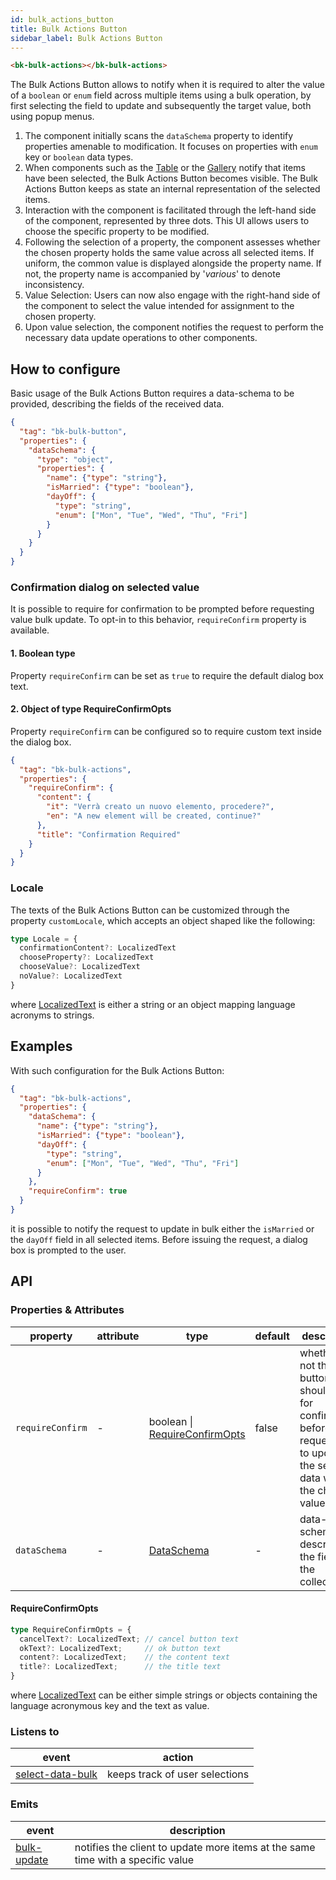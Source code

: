 ```yaml
---
id: bulk_actions_button
title: Bulk Actions Button
sidebar_label: Bulk Actions Button
---
```


<!--
WARNING: this file was automatically generated by Mia-Platform Doc Aggregator.
DO NOT MODIFY IT BY HAND.
Instead, modify the source file and run the aggregator to regenerate this file.
-->

<!--
WARNING:
This file is automatically generated. Please edit the 'README' file of the corresponding component and run `yarn copy:docs`
-->

[bk-table]: /microfrontend-composer/back-kit/60_components/520_table.md
[bk-gallery]: /microfrontend-composer/back-kit/60_components/370_gallery.md

[localized-text]: /microfrontend-composer/back-kit/40_core_concepts.md#localization-and-i18n
[DataSchema]: /microfrontend-composer/back-kit/30_page_layout.md#data-schema
[select-data-bulk]: /microfrontend-composer/back-kit/70_events.md#select-data-bulk
[bulk-update]: /microfrontend-composer/back-kit/70_events.md#bulk-update



```html
<bk-bulk-actions></bk-bulk-actions>
```

The Bulk Actions Button allows to notify when it is required to alter the value of a `boolean` or `enum` field across multiple items using a bulk operation, by first selecting the field to update and subsequently the target value, both using popup menus.

1. The component initially scans the `dataSchema` property to identify properties amenable to modification. It focuses on properties with `enum` key or `boolean` data types.
2. When components such as the [Table][bk-table] or the [Gallery][bk-gallery] notify that items have been selected, the Bulk Actions Button becomes visible. The Bulk Actions Button keeps as state an internal representation of the selected items.
3. Interaction with the component is facilitated through the left-hand side of the component, represented by three dots. This UI allows users to choose the specific property to be modified.
4. Following the selection of a property, the component assesses whether the chosen property holds the same value across all selected items. If uniform, the common value is displayed alongside the property name. If not, the property name is accompanied by '*various*' to denote inconsistency.
5. Value Selection: Users can now also engage with the right-hand side of the component to select the value intended for assignment to the chosen property.
6. Upon value selection, the component notifies the request to perform the necessary data update operations to other components.

## How to configure

Basic usage of the Bulk Actions Button requires a data-schema to be provided, describing the fields of the received data.

```json
{
  "tag": "bk-bulk-button",
  "properties": {
    "dataSchema": {
      "type": "object",
      "properties": {
        "name": {"type": "string"},
        "isMarried": {"type": "boolean"},
        "dayOff": {
          "type": "string",
          "enum": ["Mon", "Tue", "Wed", "Thu", "Fri"]
        }
      }
    }
  }
}
```


### Confirmation dialog on selected value

It is possible to require for confirmation to be prompted before requesting value bulk update. To opt-in to this behavior, `requireConfirm` property is available.

#### 1. Boolean type

Property `requireConfirm` can be set as `true` to require the default dialog box text.

#### 2. Object of type RequireConfirmOpts

Property `requireConfirm` can be configured so to require custom text inside the dialog box.

```json
{
  "tag": "bk-bulk-actions",
  "properties": {
    "requireConfirm": {
      "content": {
        "it": "Verrà creato un nuovo elemento, procedere?",
        "en": "A new element will be created, continue?"
      },
      "title": "Confirmation Required"
    }
  }
}
```

### Locale

The texts of the Bulk Actions Button can be customized through the property `customLocale`, which accepts an object shaped like the following:

```typescript
type Locale = {
  confirmationContent?: LocalizedText
  chooseProperty?: LocalizedText
  chooseValue?: LocalizedText
  noValue?: LocalizedText
}
```

where [LocalizedText][localized-text] is either a string or an object mapping language acronyms to strings.


## Examples

With such configuration for the Bulk Actions Button:
```json
{
  "tag": "bk-bulk-actions",
  "properties": {
    "dataSchema": {
      "name": {"type": "string"},
      "isMarried": {"type": "boolean"},
      "dayOff": {
        "type": "string",
        "enum": ["Mon", "Tue", "Wed", "Thu", "Fri"]
      }
    },
    "requireConfirm": true
  }
}
```
it is possible to notify the request to update in bulk either the `isMarried` or the `dayOff` field in all selected items. Before issuing the request, a dialog box is prompted to the user.

## API

### Properties & Attributes

| property         | attribute | type                                                 | default | description                                                                                                                   |
| ---------------- | --------- | ---------------------------------------------------- | ------- | ----------------------------------------------------------------------------------------------------------------------------- |
| `requireConfirm` | -         | boolean \| [RequireConfirmOpts](#requireconfirmopts) | false   | whether or not the button should ask for confirmation before requesting to update all the selected data with the chosen value |
| `dataSchema`     | -         | [DataSchema][DataSchema]                             | -       | data-schema describing the fields of the collection                                                                           |

#### RequireConfirmOpts

```typescript
type RequireConfirmOpts = {
  cancelText?: LocalizedText; // cancel button text
  okText?: LocalizedText;     // ok button text
  content?: LocalizedText;    // the content text
  title?: LocalizedText;      // the title text
}
```

where [LocalizedText][localized-text] can be either simple strings or objects containing the language acronymous key and the text as value.

### Listens to

| event                                | action                         |
| ------------------------------------ | ------------------------------ |
| [select-data-bulk][select-data-bulk] | keeps track of user selections |

### Emits


| event                      | description                                                                     |
| -------------------------- | ------------------------------------------------------------------------------- |
| [bulk-update][bulk-update] | notifies the client to update more items at the same time with a specific value |
